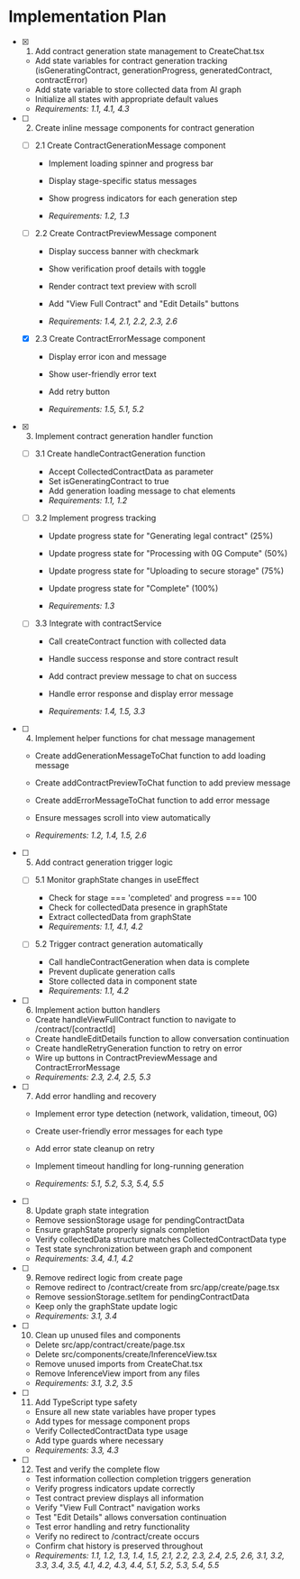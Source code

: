 # Implementation Plan

- [x] 1. Add contract generation state management to CreateChat.tsx


  - Add state variables for contract generation tracking (isGeneratingContract, generationProgress, generatedContract, contractError)
  - Add state variable to store collected data from AI graph
  - Initialize all states with appropriate default values
  - _Requirements: 1.1, 4.1, 4.3_



- [ ] 2. Create inline message components for contract generation
  - [ ] 2.1 Create ContractGenerationMessage component
    - Implement loading spinner and progress bar
    - Display stage-specific status messages
    - Show progress indicators for each generation step

    - _Requirements: 1.2, 1.3_
  
  - [ ] 2.2 Create ContractPreviewMessage component
    - Display success banner with checkmark
    - Show verification proof details with toggle
    - Render contract text preview with scroll

    - Add "View Full Contract" and "Edit Details" buttons
    - _Requirements: 1.4, 2.1, 2.2, 2.3, 2.6_
  
  - [x] 2.3 Create ContractErrorMessage component

    - Display error icon and message

    - Show user-friendly error text
    - Add retry button
    - _Requirements: 1.5, 5.1, 5.2_

- [x] 3. Implement contract generation handler function

  - [ ] 3.1 Create handleContractGeneration function
    - Accept CollectedContractData as parameter
    - Set isGeneratingContract to true
    - Add generation loading message to chat elements
    - _Requirements: 1.1, 1.2_
  

  - [ ] 3.2 Implement progress tracking
    - Update progress state for "Generating legal contract" (25%)
    - Update progress state for "Processing with 0G Compute" (50%)
    - Update progress state for "Uploading to secure storage" (75%)
    - Update progress state for "Complete" (100%)

    - _Requirements: 1.3_
  
  - [ ] 3.3 Integrate with contractService
    - Call createContract function with collected data
    - Handle success response and store contract result
    - Add contract preview message to chat on success

    - Handle error response and display error message

    - _Requirements: 1.4, 1.5, 3.3_

- [ ] 4. Implement helper functions for chat message management
  - Create addGenerationMessageToChat function to add loading message
  - Create addContractPreviewToChat function to add preview message

  - Create addErrorMessageToChat function to add error message
  - Ensure messages scroll into view automatically
  - _Requirements: 1.2, 1.4, 1.5, 2.6_


- [ ] 5. Add contract generation trigger logic
  - [ ] 5.1 Monitor graphState changes in useEffect
    - Check for stage === 'completed' and progress === 100
    - Check for collectedData presence in graphState
    - Extract collectedData from graphState
    - _Requirements: 1.1, 4.1, 4.2_

  
  - [ ] 5.2 Trigger contract generation automatically
    - Call handleContractGeneration when data is complete
    - Prevent duplicate generation calls
    - Store collected data in component state
    - _Requirements: 1.1, 4.2_


- [ ] 6. Implement action button handlers
  - Create handleViewFullContract function to navigate to /contract/[contractId]
  - Create handleEditDetails function to allow conversation continuation
  - Create handleRetryGeneration function to retry on error
  - Wire up buttons in ContractPreviewMessage and ContractErrorMessage
  - _Requirements: 2.3, 2.4, 2.5, 5.3_



- [ ] 7. Add error handling and recovery
  - Implement error type detection (network, validation, timeout, 0G)
  - Create user-friendly error messages for each type


  - Add error state cleanup on retry
  - Implement timeout handling for long-running generation
  - _Requirements: 5.1, 5.2, 5.3, 5.4, 5.5_


- [ ] 8. Update graph state integration
  - Remove sessionStorage usage for pendingContractData
  - Ensure graphState properly signals completion
  - Verify collectedData structure matches CollectedContractData type
  - Test state synchronization between graph and component
  - _Requirements: 3.4, 4.1, 4.2_



- [ ] 9. Remove redirect logic from create page
  - Remove redirect to /contract/create from src/app/create/page.tsx
  - Remove sessionStorage.setItem for pendingContractData
  - Keep only the graphState update logic
  - _Requirements: 3.1, 3.4_

- [ ] 10. Clean up unused files and components
  - Delete src/app/contract/create/page.tsx
  - Delete src/components/create/InferenceView.tsx
  - Remove unused imports from CreateChat.tsx
  - Remove InferenceView import from any files
  - _Requirements: 3.1, 3.2, 3.5_

- [ ] 11. Add TypeScript type safety
  - Ensure all new state variables have proper types
  - Add types for message component props
  - Verify CollectedContractData type usage
  - Add type guards where necessary
  - _Requirements: 3.3, 4.3_

- [ ] 12. Test and verify the complete flow
  - Test information collection completion triggers generation
  - Verify progress indicators update correctly
  - Test contract preview displays all information
  - Verify "View Full Contract" navigation works
  - Test "Edit Details" allows conversation continuation
  - Test error handling and retry functionality
  - Verify no redirect to /contract/create occurs
  - Confirm chat history is preserved throughout
  - _Requirements: 1.1, 1.2, 1.3, 1.4, 1.5, 2.1, 2.2, 2.3, 2.4, 2.5, 2.6, 3.1, 3.2, 3.3, 3.4, 3.5, 4.1, 4.2, 4.3, 4.4, 5.1, 5.2, 5.3, 5.4, 5.5_
